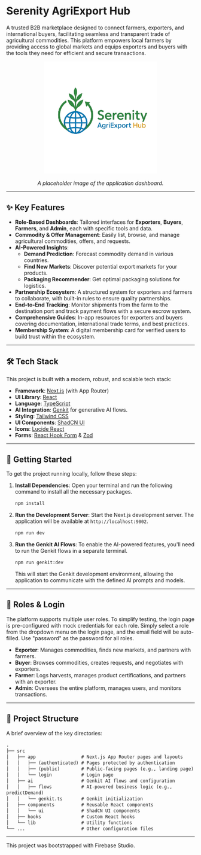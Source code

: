 # Serenity AgriExport Hub

A trusted B2B marketplace designed to connect farmers, exporters, and international buyers, facilitating seamless and transparent trade of agricultural commodities. This platform empowers local farmers by providing access to global markets and equips exporters and buyers with the tools they need for efficient and secure transactions.

<p align="center">
  <img src="https://github.com/sazwarriyadhs/Serenitytrade/blob/main/public/images/logogith.png" alt="Serenitytrade Logo" width="300"/>
</p>

<p align="center"><em>A placeholder image of the application dashboard.</em></p>


---

## ✨ Key Features

- **Role-Based Dashboards**: Tailored interfaces for **Exporters**, **Buyers**, **Farmers**, and **Admin**, each with specific tools and data.
- **Commodity & Offer Management**: Easily list, browse, and manage agricultural commodities, offers, and requests.
- **AI-Powered Insights**:
    - **Demand Prediction**: Forecast commodity demand in various countries.
    - **Find New Markets**: Discover potential export markets for your products.
    - **Packaging Recommender**: Get optimal packaging solutions for logistics.
- **Partnership Ecosystem**: A structured system for exporters and farmers to collaborate, with built-in rules to ensure quality partnerships.
- **End-to-End Tracking**: Monitor shipments from the farm to the destination port and track payment flows with a secure escrow system.
- **Comprehensive Guides**: In-app resources for exporters and buyers covering documentation, international trade terms, and best practices.
- **Membership System**: A digital membership card for verified users to build trust within the ecosystem.

---

## 🛠️ Tech Stack

This project is built with a modern, robust, and scalable tech stack:

- **Framework**: [Next.js](https://nextjs.org/) (with App Router)
- **UI Library**: [React](https://react.dev/)
- **Language**: [TypeScript](https://www.typescriptlang.org/)
- **AI Integration**: [Genkit](https://firebase.google.com/docs/genkit) for generative AI flows.
- **Styling**: [Tailwind CSS](https://tailwindcss.com/)
- **UI Components**: [ShadCN UI](https://ui.shadcn.com/)
- **Icons**: [Lucide React](https://lucide.dev/)
- **Forms**: [React Hook Form](https://react-hook-form.com/) & [Zod](https://zod.dev/)

---

## 🚀 Getting Started

To get the project running locally, follow these steps:

1.  **Install Dependencies**:
    Open your terminal and run the following command to install all the necessary packages.
    ```bash
    npm install
    ```

2.  **Run the Development Server**:
    Start the Next.js development server. The application will be available at `http://localhost:9002`.
    ```bash
    npm run dev
    ```

3.  **Run the Genkit AI Flows**:
    To enable the AI-powered features, you'll need to run the Genkit flows in a separate terminal.
    ```bash
    npm run genkit:dev
    ```
    This will start the Genkit development environment, allowing the application to communicate with the defined AI prompts and models.

---

## 👤 Roles & Login

The platform supports multiple user roles. To simplify testing, the login page is pre-configured with mock credentials for each role. Simply select a role from the dropdown menu on the login page, and the email field will be auto-filled. Use "password" as the password for all roles.

-   **Exporter**: Manages commodities, finds new markets, and partners with farmers.
-   **Buyer**: Browses commodities, creates requests, and negotiates with exporters.
-   **Farmer**: Logs harvests, manages product certifications, and partners with an exporter.
-   **Admin**: Oversees the entire platform, manages users, and monitors transactions.

---

## 📂 Project Structure

A brief overview of the key directories:

```
.
├── src
│   ├── app                 # Next.js App Router pages and layouts
│   │   ├── (authenticated) # Pages protected by authentication
│   │   ├── (public)        # Public-facing pages (e.g., landing page)
│   │   └── login           # Login page
│   ├── ai                  # Genkit AI flows and configuration
│   │   ├── flows           # AI-powered business logic (e.g., predictDemand)
│   │   └── genkit.ts       # Genkit initialization
│   ├── components          # Reusable React components
│   │   └── ui              # ShadCN UI components
│   ├── hooks               # Custom React hooks
│   └── lib                 # Utility functions
└── ...                     # Other configuration files
```

---

This project was bootstrapped with Firebase Studio.
